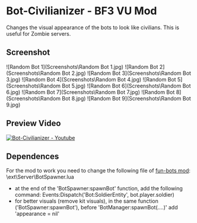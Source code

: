 # Bot-Civilianizer - BF3 VU Mod

Changes the visual appearance of the bots to look like civilians. This is useful for Zombie servers.

## Screenshot

![Random Bot 1](Screenshots\Random Bot 1.jpg)
![Random Bot 2](Screenshots\Random Bot 2.jpg)
![Random Bot 3](Screenshots\Random Bot 3.jpg)
![Random Bot 4](Screenshots\Random Bot 4.jpg)
![Random Bot 5](Screenshots\Random Bot 5.jpg)
![Random Bot 6](Screenshots\Random Bot 6.jpg)
![Random Bot 7](Screenshots\Random Bot 7.jpg)
![Random Bot 8](Screenshots\Random Bot 8.jpg)
![Random Bot 9](Screenshots\Random Bot 9.jpg)

## Preview Video

[![Bot-Civilianizer - Youtube](https://img.youtube.com/vi/75mR0GJVQVM/0.jpg)](https://www.youtube.com/watch?v=75mR0GJVQVM)


## Dependences

For the mod to work you need to change the following file of [fun-bots mod](https://github.com/Joe91/fun-bots):	\ext\Server\BotSpawner.lua
- at the end of the 'BotSpawner:spawnBot' function, add the following command: Events:Dispatch('Bot:SoldierEntity', bot.player.soldier)
- for better visuals (remove kit visuals), in the same function ('BotSpawner:spawnBot'), before 'BotManager:spawnBot(....)' add 'appearance = nil'